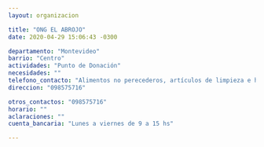 ```yaml
---
layout: organizacion

title: "ONG EL ABROJO"
date: 2020-04-29 15:06:43 -0300

departamento: "Montevideo"
barrio: "Centro"
actividades: "Punto de Donación"
necesidades: ""
telefono_contacto: "Alimentos no perecederos, artículos de limpieza e higiene personal y del hogar"
direccion: "098575716"

otros_contactos: "098575716"
horario: ""
aclaraciones: ""
cuenta_bancaria: "Lunes a viernes de 9 a 15 hs"

---
```

